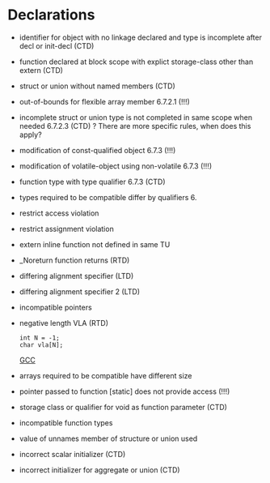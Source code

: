 # Declarations

- identifier for object with no linkage declared and type is incomplete after decl or init-decl (CTD)
- function declared at block scope with explict storage-class other than extern (CTD)
- struct or union without named members (CTD)
- out-of-bounds for flexible array member 6.7.2.1 (!!!)
- incomplete struct or union type is not completed in same scope when needed 6.7.2.3 (CTD)
  ? There are more specific rules, when does this apply?
- modification of const-qualified object 6.7.3 (!!!)
- modification of volatile-object using non-volatile 6.7.3 (!!!)
- function type with type qualifier 6.7.3 (CTD)
- types required to be compatible differ by qualifiers 6.
- restrict access violation 
- restrict assignment violation
- extern inline function not defined in same TU 
- _Noreturn function returns (RTD)
- differing alignment specifier (LTD)
- differing alignment specifier 2 (LTD)
- incompatible pointers

- negative length VLA (RTD)
  ```
  int N = -1;
  char vla[N];
  ```
  [GCC](https://godbolt.org/z/r9Tq3vxWs)
  
- arrays required to be compatible have different size
- pointer passed to function [static] does not provide access (!!!)
- storage class or qualifier for void as function parameter (CTD)
- incompatible function types
- value of unnames member of structure or union used
- incorrect scalar initializer (CTD)
- incorrect initializer for aggregate or union (CTD)
  
